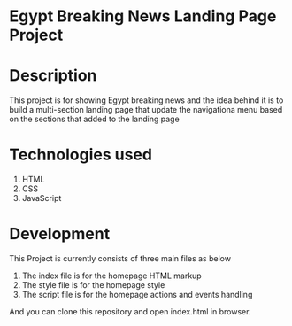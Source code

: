 # Egypt Breaking News Landing Page Project

# Description

  This project is for showing Egypt breaking news and the idea behind it is to build a multi-section landing page that update the navigationa menu based on the sections that added to the landing page


# Technologies used

  1. HTML
  2. CSS
  3. JavaScript

# Development

This Project is currently consists of three main files as below

  1. The index file is for the homepage HTML markup
  2. The style file is for the homepage style
  3. The script file is for the homepage actions and events handling  

And you can clone this repository and open index.html in browser.
